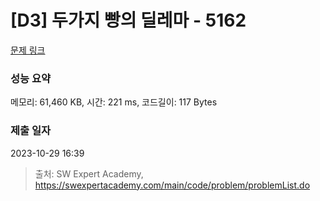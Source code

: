 # [D3] 두가지 빵의 딜레마 - 5162 

[문제 링크](https://swexpertacademy.com/main/code/problem/problemDetail.do?contestProbId=AWTaTDua3OoDFAVT) 

### 성능 요약

메모리: 61,460 KB, 시간: 221 ms, 코드길이: 117 Bytes

### 제출 일자

2023-10-29 16:39



> 출처: SW Expert Academy, https://swexpertacademy.com/main/code/problem/problemList.do